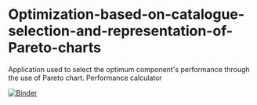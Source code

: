 # Optimization-based-on-catalogue-selection-and-representation-of-Pareto-charts
Application used to select the optimum component's performance through the use of Pareto chart. Performance calculator

[![Binder](https://mybinder.org/badge_logo.svg)](https://mybinder.org/v2/gh/aitorochotorena/Optimization-based-on-catalogue-selection-and-representation-of-Pareto-charts/master?filepath=3-Optimization_Catalogues_PerformanceCalc.ipynb?urlpath=voila)
